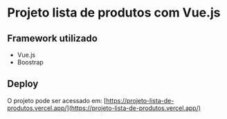 # Projeto lista de produtos com Vue.js

## Framework utilizado

- Vue.js
- Boostrap

## Deploy

O projeto pode ser acessado em: [https://projeto-lista-de-produtos.vercel.app/](https://projeto-lista-de-produtos.vercel.app/)
